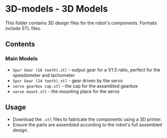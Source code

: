 
# 3D-models - 3D Models

This folder contains 3D design files for the robot's components. Formats include STL files.

## Contents

### Main Models
- `Spur Gear (16 teeth).stl` - output gear for a 1/1.5 ratio, perfect for the speedometer and tachometer
- `Spur Gear (24 teeth).stl` - gear driven by the servo
- `servo gearbox cap.stl` - the cap for the assambled gearbox
- `servo mount.stl` - the mounting place for the servo

## Usage
- Download the `.stl` files to fabricate the components using a 3D printer.
- Ensure the parts are assembled according to the robot's full assembled design.
